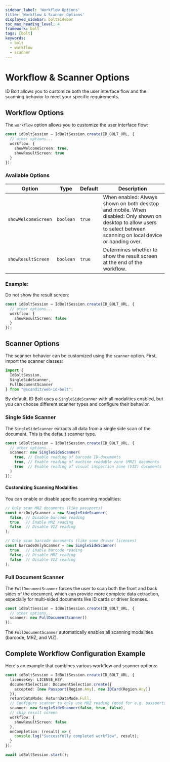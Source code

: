 ```yaml
---
sidebar_label: 'Workflow Options'
title: 'Workflow & Scanner Options'
displayed_sidebar: boltSidebar
toc_max_heading_level: 4
framework: bolt
tags: [bolt]
keywords:
  - bolt
  - workflow
  - scanner
---
```


# Workflow & Scanner Options

ID Bolt allows you to customize both the user interface flow and the scanning behavior to meet your specific requirements.

## Workflow Options

The `workflow` option allows you to customize the user interface flow:

```ts
const idBoltSession = IdBoltSession.create(ID_BOLT_URL, {
  // other options...
  workflow: {
    showWelcomeScreen: true,
    showResultScreen: true
  }
});
```

### Available Options

| Option | Type | Default | Description |
|--------|------|---------|-------------|
| `showWelcomeScreen` | `boolean` | `true` | When enabled: Always shown on both desktop and mobile. When disabled: Only shown on desktop to allow users to select between scanning on local device or handing over. |
| `showResultScreen` | `boolean` | `true` | Determines whether to show the result screen at the end of the workflow. |

### Example:

Do not show the result screen:

```ts
const idBoltSession = IdBoltSession.create(ID_BOLT_URL, {
  // other options...
  workflow: {
    showResultScreen: false
  }
});
```

## Scanner Options

The scanner behavior can be customized using the `scanner` option. First, import the scanner classes:

```ts
import {
  IdBoltSession,
  SingleSideScanner,
  FullDocumentScanner
} from "@scandit/web-id-bolt";
```

By default, ID Bolt uses a `SingleSideScanner` with all modalities enabled, but you can choose different scanner types and configure their behavior.

### Single Side Scanner

The `SingleSideScanner` extracts all data from a single side scan of the document. This is the default scanner type.

```ts
const idBoltSession = IdBoltSession.create(ID_BOLT_URL, {
  // other options...
  scanner: new SingleSideScanner(
    true, // Enable reading of barcode ID-documents
    true, // Enable reading of machine readable zone (MRZ) documents
    true  // Enable reading of visual inspection zone (VIZ) documents
  )
});
```

#### Customizing Scanning Modalities

You can enable or disable specific scanning modalities:

```ts
// Only scan MRZ documents (like passports)
const mrzOnlyScanner = new SingleSideScanner(
  false, // Disable barcode reading
  true,  // Enable MRZ reading
  false  // Disable VIZ reading
);

// Only scan barcode documents (like some driver licenses)
const barcodeOnlyScanner = new SingleSideScanner(
  true,  // Enable barcode reading
  false, // Disable MRZ reading
  false  // Disable VIZ reading
);
```

### Full Document Scanner

The `FullDocumentScanner` forces the user to scan both the front and back sides of the document, which can provide more complete data extraction, especially for multi-sided documents like ID cards or driver licenses.

```ts
const idBoltSession = IdBoltSession.create(ID_BOLT_URL, {
  // other options...
  scanner: new FullDocumentScanner()
});
```

The `FullDocumentScanner` automatically enables all scanning modalities (barcode, MRZ, and VIZ).


## Complete Workflow Configuration Example

Here's an example that combines various workflow and scanner options:

```ts
const idBoltSession = IdBoltSession.create(ID_BOLT_URL, {
  licenseKey: LICENSE_KEY,
  documentSelection: DocumentSelection.create({
    accepted: [new Passport(Region.Any), new IDCard(Region.Any)]
  }),
  returnDataMode: ReturnDataMode.Full,
  // Configure scanner to only use MRZ reading (good for e.g. passports)
  scanner: new SingleSideScanner(false, true, false),
  // skip result screen
  workflow: {
    showResultScreen: false
  },
  onCompletion: (result) => {
    console.log("Successfully completed workflow", result);
  }
});

await idBoltSession.start();
``` 